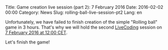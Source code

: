 Title: Game creation live session (part 2): 7 February 2016
Date: 2016-02-02 00:00
Category: News
Slug: rolling-ball-live-session-pt2
Lang: en

Unfortunately, we have failed to finish creation of the simple "Rolling ball" game in 3 hours. That's why we will hold the second <a title="LiveCoding" href="https://www.livecoding.tv/kornerr">LiveCoding</a> session on  <a title="Local time" href="http://www.timeanddate.com/worldclock/fixedtime.html?msg=Open+Game+Studio%3A+Game+creation+live+session%2C+part+2&iso=20160207T12&p1=37&ah=3">7 February 2016 at 12:00 CET</a>.

Let's finish the game!
